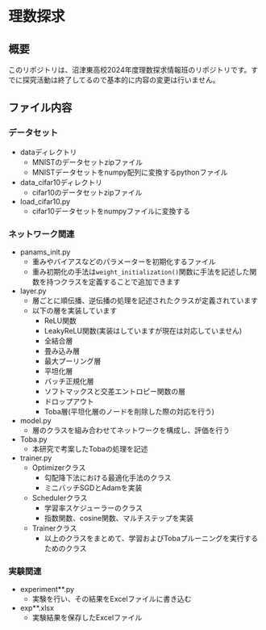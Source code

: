 # 理数探求

## 概要
このリポジトリは、沼津東高校2024年度理数探求情報班のリポジトリです。すでに探究活動は終了してるので基本的に内容の変更は行いません。

## ファイル内容
### データセット
- dataディレクトリ
  - MNISTのデータセットzipファイル
  - MNISTデータセットをnumpy配列に変換するpythonファイル
- data_cifar10ディレクトリ
  - cifar10のデータセットzipファイル
- load_cifar10.py
  - cifar10データセットをnumpyファイルに変換する
### ネットワーク関連
- panams_init.py
  - 重みやバイアスなどのパラメーターを初期化するファイル
  - 重み初期化の手法は`weight_initialization()`関数に手法を記述した関数を持つクラスを定義することで追加できます
- layer.py
  - 層ごとに順伝播、逆伝播の処理を記述されたクラスが定義されています
  - 以下の層を実装しています
    - ReLU関数
    - LeakyReLU関数(実装はしていますが現在は対応していません)
    - 全結合層
    - 畳み込み層
    - 最大プーリング層
    - 平坦化層
    - バッチ正規化層
    - ソフトマックスと交差エントロピー関数の層
    - ドロップアウト
    - Toba層(平坦化層のノードを削除した際の対応を行う)
- model.py
  - 層のクラスを組み合わせてネットワークを構成し、評価を行う
- Toba.py
  - 本研究で考案したTobaの処理を記述
- trainer.py
  - Optimizerクラス
    - 勾配降下法における最適化手法のクラス
    - ミニバッチSGDとAdamを実装
  - Schedulerクラス
    - 学習率スケジューラーのクラス
    - 指数関数、cosine関数、マルチステップを実装
  - Trainerクラス
    - 以上のクラスをまとめて、学習およびTobaプルーニングを実行するためのクラス

### 実験関連
- experiment**.py
  - 実験を行い、その結果をExcelファイルに書き込む
- exp**.xlsx
  - 実験結果を保存したExcelファイル

